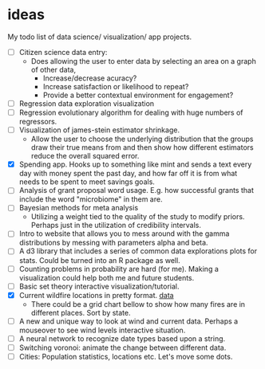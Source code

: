 # ideas
My todo list of data science/ visualization/ app projects. 

- [ ] Citizen science data entry: 
  - Does allowing the user to enter data by selecting an area on a graph of other data, 
    - Increase/decrease acuracy?
    - Increase satisfaction or likelihood to repeat?
    - Provide a better contextual environment for engagement?
- [ ] Regression data exploration visualization
- [ ] Regression evolutionary algorithm for dealing with huge numbers of regressors. 
- [ ] Visualization of james-stein estimator shrinkage. 
  - Allow the user to choose the underlying distribution that the groups draw their true means from and then show how different estimators reduce the overall squared error. 
- [x] Spending app. Hooks up to something like mint and sends a text every day with money spent the past day, and how far off it is from what needs to be spent to meet savings goals. 
- [ ] Analysis of grant proposal word usage. E.g. how successful grants that include the word "microbiome" in them are. 
- [ ] Bayesian methods for meta analysis
  - Utilizing a weight tied to the quality of the study to modify priors. Perhaps just in the utilization of credibility intervals. 
- [ ] Intro to website that allows you to mess around with the gamma distributions by messing with parameters alpha and beta. 
- [ ] A d3 library that includes a series of common data explorations plots for stats. Could be turned into an R package as well.
- [ ] Counting problems in probability are hard (for me). Making a visualization could help both me and future students.
- [ ] Basic set theory interactive visualization/tutorial. 
- [x] Current wildfire locations in pretty format. [data](https://earthdata.nasa.gov/earth-observation-data/near-real-time/firms/active-fire-data)
  - There could be a grid chart bellow to show how many fires are in different places. Sort by state. 
- [ ] A new and unique way to look at wind and current data. Perhaps a mouseover to see wind levels interactive situation. 
- [ ] A neural network to recognize date types based upon a string. 
- [ ] Switching voronoi: animate the change between different data. 
- [ ] Cities: Population statistics, locations etc. Let's move some dots. 
